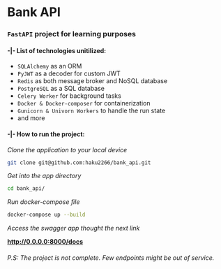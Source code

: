 # Bank API

### `FastAPI` project for learning purposes

#### -|- List of technologies unitilized:

-   `SQLAlchemy` as an ORM
-   `PyJWT` as a decoder for custom JWT
-   `Redis` as both message broker and NoSQL database
-   `PostgreSQL` as a SQL database
-   `Celery Worker` for background tasks
-   `Docker & Docker-composer` for containerization
-   `Gunicorn & Univorn Workers` to handle the run state
-   and more

#### -|- How to run the project:

_Clone the application to your local device_

```bash
git clone git@github.com:haku2266/bank_api.git
```

_Get into the app directory_

```bash
cd bank_api/
```

_Run docker-compose file_

``` bash
docker-compose up --build
```

_Access the swagger app thought the next link_

**http://0.0.0.0:8000/docs**


###### P.S: The project is not complete. Few endpoints might be out of service.
